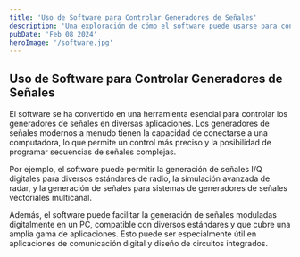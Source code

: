 ```yaml
---
title: 'Uso de Software para Controlar Generadores de Señales'
description: 'Una exploración de cómo el software puede usarse para controlar generadores de señales.'
pubDate: 'Feb 08 2024'
heroImage: '/software.jpg'
---
```


## Uso de Software para Controlar Generadores de Señales

El software se ha convertido en una herramienta esencial para controlar los generadores de señales en diversas aplicaciones. Los generadores de señales modernos a menudo tienen la capacidad de conectarse a una computadora, lo que permite un control más preciso y la posibilidad de programar secuencias de señales complejas.

Por ejemplo, el software puede permitir la generación de señales I/Q digitales para diversos estándares de radio, la simulación avanzada de radar, y la generación de señales para sistemas de generadores de señales vectoriales multicanal.

Además, el software puede facilitar la generación de señales moduladas digitalmente en un PC, compatible con diversos estándares y que cubre una amplia gama de aplicaciones. Esto puede ser especialmente útil en aplicaciones de comunicación digital y diseño de circuitos integrados.
